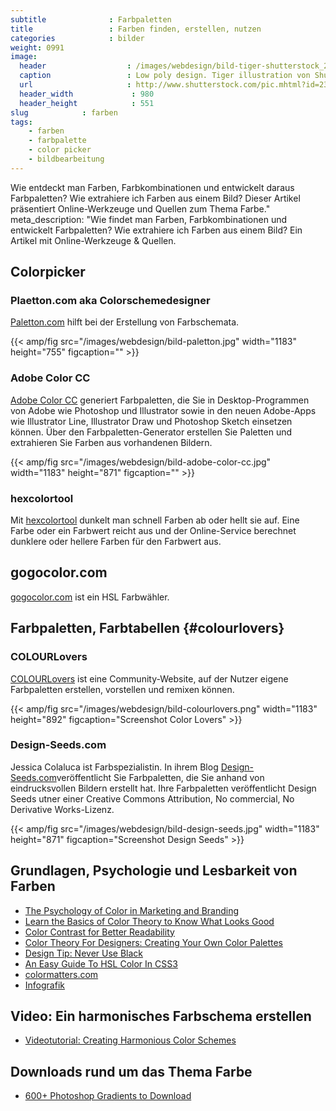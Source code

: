 ```yaml
---
subtitle              : Farbpaletten
title                 : Farben finden, erstellen, nutzen
categories            : bilder
weight: 0991
image:
  header                  : /images/webdesign/bild-tiger-shutterstock_231902518.jpg
  caption                 : Low poly design. Tiger illustration von Shutterstock
  url                     : http://www.shutterstock.com/pic.mhtml?id=231902518&src=id
  header_width             : 980
  header_height            : 551
slug            : farben
tags:
    - farben
    - farbpalette
    - color picker
    - bildbearbeitung
---
```

Wie entdeckt man Farben, Farbkombinationen und entwickelt daraus Farbpaletten? Wie extrahiere ich Farben aus einem Bild? Dieser Artikel präsentiert Online-Werkzeuge und Quellen zum Thema Farbe."
meta_description: "Wie findet man Farben, Farbkombinationen und entwickelt Farbpaletten? Wie extrahiere ich Farben aus einem Bild? Ein Artikel mit Online-Werkzeuge & Quellen.
<!--more-->

## Colorpicker

### Plaetton.com aka Colorschemedesigner

[Paletton.com][8] hilft bei der Erstellung von Farbschemata.

{{< amp/fig src="/images/webdesign/bild-paletton.jpg" width="1183" height="755" figcaption="" >}}

### Adobe Color CC

[Adobe Color CC][10] generiert Farbpaletten, die Sie in Desktop-Programmen von Adobe wie Photoshop und Illustrator sowie in den neuen Adobe-Apps wie Illustrator Line, Illustrator Draw und Photoshop Sketch einsetzen können. Über den Farbpaletten-Generator erstellen Sie Paletten und extrahieren Sie Farben aus vorhandenen Bildern.

{{< amp/fig src="/images/webdesign/bild-adobe-color-cc.jpg" width="1183" height="871" figcaption="" >}}

### hexcolortool

Mit [hexcolortool][6] dunkelt man schnell Farben ab oder hellt sie auf. Eine Farbe oder ein Farbwert reicht aus und der Online-Service berechnet  dunklere oder hellere Farben für den Farbwert aus.

## gogocolor.com

[gogocolor.com][1] ist ein HSL Farbwähler.

## Farbpaletten, Farbtabellen {#colourlovers}

### COLOURLovers

[COLOURLovers][9] ist eine Community-Website, auf der Nutzer eigene Farbpaletten erstellen, vorstellen und remixen können.

{{< amp/fig src="/images/webdesign/bild-colourlovers.png" width="1183" height="892" figcaption="Screenshot Color Lovers" >}}

### Design-Seeds.com

Jessica Colaluca ist Farbspezialistin. In ihrem Blog [Design-Seeds.com][7]veröffentlicht Sie Farbpaletten, die Sie anhand von eindrucksvollen Bildern erstellt hat. Ihre Farbpaletten veröffentlicht Design Seeds utner einer Creative Commons Attribution, No commercial, No Derivative Works-Lizenz.

{{< amp/fig src="/images/webdesign/bild-design-seeds.jpg" width="1183" height="871" figcaption="Screenshot Design Seeds" >}}

## Grundlagen, Psychologie und Lesbarkeit von Farben

* [The Psychology of Color in Marketing and Branding](https://www.helpscout.net/blog/psychology-of-color/)
* [Learn the Basics of Color Theory to Know What Looks Good](http://lifehacker.com/learn-the-basics-of-color-theory-to-know-what-looks-goo-1608972072)
* [Color Contrast for Better Readability](http://viget.com/inspire/color-contrast)
* [Color Theory For Designers: Creating Your Own Color Palettes](http://www.smashingmagazine.com/2010/02/08/color-theory-for-designer-part-3-creating-your-own-color-palettes/)
* [Design Tip: Never Use Black](http://ianstormtaylor.com/design-tip-never-use-black/)
* [An Easy Guide To HSL Color In CSS3](http://demosthenes.info/blog/61/An-Easy-Guide-To-HSL-Color-In-CSS3)
* [colormatters.com](http://colormatters.com/)
* [Infografik](http://inspiredm.com/yes-color-matters-infographic/)

## Video: Ein harmonisches Farbschema erstellen

* [Videotutorial: Creating Harmonious Color Schemes][2]

## Downloads rund um das Thema Farbe

* [600+ Photoshop Gradients to Download][3]

 [1]: http://www.gogocolor.com
 [2]: http://methodandcraft.com/videos/creating-harmonious-color-schemes
 [3]: http://bestdesignoptions.com/?p=2314
 [5]: http://web.colorotate.org/
 [6]: http://hexcolortool.com/
 [7]: http://design-seeds.com/
 [8]: http://paletton.com/
 [9]: http://www.colourlovers.com/
 [10]: https://color.adobe.com/